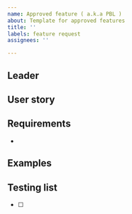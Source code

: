 ```yaml
---
name: Approved feature ( a.k.a PBL )
about: Template for approved features
title: ''
labels: feature request
assignees: ''

---
```


## Leader
## User story

## Requirements
- 
## Examples

## Testing list
- [ ]

